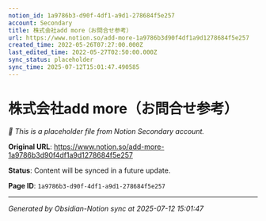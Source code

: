 ```yaml
---
notion_id: 1a9786b3-d90f-4df1-a9d1-278684f5e257
account: Secondary
title: 株式会社add more（お問合せ参考）
url: https://www.notion.so/add-more-1a9786b3d90f4df1a9d1278684f5e257
created_time: 2022-05-26T07:27:00.000Z
last_edited_time: 2022-05-27T02:50:00.000Z
sync_status: placeholder
sync_time: 2025-07-12T15:01:47.490585
---
```


# 株式会社add more（お問合せ参考）

*🔄 This is a placeholder file from Notion Secondary account.*

**Original URL**: https://www.notion.so/add-more-1a9786b3d90f4df1a9d1278684f5e257

**Status**: Content will be synced in a future update.

**Page ID**: `1a9786b3-d90f-4df1-a9d1-278684f5e257`

---

*Generated by Obsidian-Notion sync at 2025-07-12 15:01:47*
